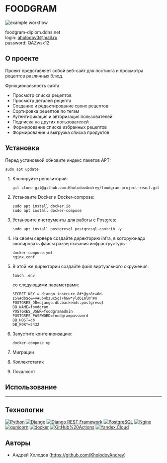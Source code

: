 # FOODGRAM
![example workflow](https://github.com/KholodovAndrey/foodgram-project-react/actions/workflows/foodgram_actions.yml/badge.svg)

foodgram-diplom.ddns.net  
login: aholodov3@mail.ru  
password: QAZwsx12  

## О проекте

Проект представляет собой веб-сайт для постинга и просмотра рецептов различных блюд.

Функциональность сайта:
- Просмотр списка рецептов
- Просмотр деталей рецепта
- Создание и редактирование своих рецептов
- Сортировка рецептов по тегам
- Аутентификация и авторизация пользователей
- Подписка на других пользователей
- Формирование списка избранных рецептов
- Формирование и выгрузка списка продуктов

## Установка
Перед установкой обновите индекс пакетов APT:
   ```
   sudo apt update
   ```

1. Клонируйте репозиторий:
   ```
   git clone git@github.com:KholodovAndrey/foodgram-project-react.git
   ```

2. Установите Docker и Docker-compose:
   ```
   sudo apt install docker.io
   sudo apt install docker-compose
   ```

3. Установите инструменты для работы с Postgres:
   ```
   sudo apt install postgresql postgresql-contrib -y
   ```

4. На своем сервере создайте директорию infra, в которуюнадо скопировать файлы развертывания инфраструктуры:

   ```
   docker-compose.yml
   nginx.conf
   ```

5. В этой же директории создайте файл виртуального окружения:

   ```
   touch .env
   ```
   со следующими параметрами:
   ```
   SECRET_KEY = django-insecure-8#*@yr8r=0d-z5%#db$c&=y#ub4bzux5q)+h&w*yld61mlm^#n
   POSTGRES_DB=django.db.backends.postgresql
   DB_NAME=foodgram
   POSTGRES_USER=foodgramadmin
   POSTGRES_PASSWORD=foodgrampassword
   DB_HOST=db
   DB_PORT=5432
   ```

5. Запустите контениризацию:

   ```
   docker-compose up
   ```
6. Миграции
7. Коллектстатик
8. Локалхост

## Использование

----------------------------------------------------------------

## Технологии

[![Python](https://img.shields.io/badge/-Python-464646?style=flat-square&logo=Python)](https://www.python.org/)
[![Django](https://img.shields.io/badge/-Django-464646?style=flat-square&logo=Django)](https://www.djangoproject.com/)
[![Django REST Framework](https://img.shields.io/badge/-Django%20REST%20Framework-464646?style=flat-square&logo=Django%20REST%20Framework)](https://www.django-rest-framework.org/)
[![PostgreSQL](https://img.shields.io/badge/-PostgreSQL-464646?style=flat-square&logo=PostgreSQL)](https://www.postgresql.org/)
[![Nginx](https://img.shields.io/badge/-NGINX-464646?style=flat-square&logo=NGINX)](https://nginx.org/ru/)
[![gunicorn](https://img.shields.io/badge/-gunicorn-464646?style=flat-square&logo=gunicorn)](https://gunicorn.org/)
[![docker](https://img.shields.io/badge/-Docker-464646?style=flat-square&logo=docker)](https://www.docker.com/)
[![GitHub%20Actions](https://img.shields.io/badge/-GitHub%20Actions-464646?style=flat-square&logo=GitHub%20actions)](https://github.com/features/actions)
[![Yandex.Cloud](https://img.shields.io/badge/-Yandex.Cloud-464646?style=flat-square&logo=Yandex.Cloud)](https://cloud.yandex.ru/)

## Авторы

- Андрей Холодов (https://github.com/KholodovAndrey)
